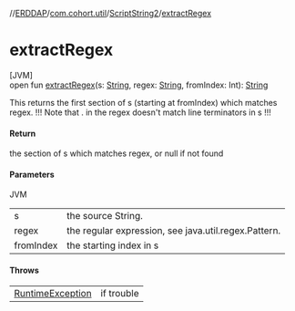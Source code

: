 //[ERDDAP](../../../index.md)/[com.cohort.util](../index.md)/[ScriptString2](index.md)/[extractRegex](extract-regex.md)

# extractRegex

[JVM]\
open fun [extractRegex](extract-regex.md)(s: [String](https://docs.oracle.com/en/java/javase/21/docs/api/java.base/java/lang/String.html), regex: [String](https://docs.oracle.com/en/java/javase/21/docs/api/java.base/java/lang/String.html), fromIndex: Int): [String](https://docs.oracle.com/en/java/javase/21/docs/api/java.base/java/lang/String.html)

This returns the first section of s (starting at fromIndex) which matches regex. !!! Note that . in the regex doesn't match line terminators in s !!!

#### Return

the section of s which matches regex, or null if not found

#### Parameters

JVM

| | |
|---|---|
| s | the source String. |
| regex | the regular expression, see java.util.regex.Pattern. |
| fromIndex | the starting index in s |

#### Throws

| | |
|---|---|
| [RuntimeException](https://docs.oracle.com/en/java/javase/21/docs/api/java.base/java/lang/RuntimeException.html) | if trouble |